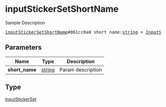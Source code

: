 # inputStickerSetShortName

Sample Description

<pre>
<a href="../constructor/inputStickerSetShortName.md">inputStickerSetShortName</a>#861cc8a0 short_name:<a href="../type/string.md">string</a> = <a href="../type/InputStickerSet.md">InputStickerSet</a>;
</pre>
## Parameters

| Name | Type | Description |
|------|:----:|-------------|
| **short_name** | <a href="../type/string.md">string</a> | Param description |

## Type

<a href="../type/InputStickerSet.md">InputStickerSet</a>
